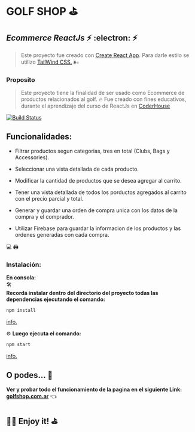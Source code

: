 # GOLF SHOP  ⛳

## _Ecommerce ReactJs_   ⚡   :electron:    ⚡

> Este proyecto fue creado con [Create React App](https://github.com/facebook/create-react-app). 
>   Para darle estilo se utilizo [TailWind CSS.](https://tailwindcss.com/) 🌬️
### Proposito
 > Este proyecto tiene la finalidad de ser usado como Ecommerce de productos relacionados al golf. 	:fire:
 > Fue creado con fines educativos, durante el aprendizaje del curso de ReactJs en [CoderHouse](https://www.coderhouse.com/)
 



[![Build Status](https://travis-ci.org/joemccann/dillinger.svg?branch=master)](https://)
##  Funcionalidades:

- Filtrar productos segun categorias, tres en total (Clubs, Bags y Accessories). 	

- Seleccionar una vista detallada de cada producto.

- Modificar la cantidad de productos que se desea agregar al carrito.

- Tener una vista detallada de todos los porductos agregados al carrito con el precio parcial y total.

- Generar y guardar una orden de compra unica con los datos de la compra y el comprador.

- Utilizar Firebase para guardar la informacion de los productos y las ordenes generadas con cada compra. 

💻 	🖨️  
### Instalación:	
**En consola:**  
🛠️   
**Recordá instalar dentro del directorio del proyecto todas las dependencias ejecutando el comando:** 

```sh
npm install
```
  [info.](https://docs.npmjs.com/cli/v7/commands/npm-install)

⚙️
**Luego ejecuta el comando:**
```sh
npm start 
```
[info.](https://docs.npmjs.com/cli/v7/commands/npm-start)
## O podes... 👀
**Ver y probar todo el funcionamiento de la pagina en el siguiente Link:
[golfshop.com.ar](https://ecstatic-kare-dd8a57.netlify.app/)** 👈


## 🏌️‍♂️  Enjoy it! ⛳
